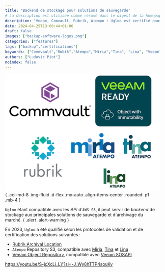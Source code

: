 ```yaml
---
title: "Backend de stockage pour solutions de sauvegarde"
# La description est utilisée comme résumé dans le digest de la homepage
description: "Veeam, Comvault, Rubrik, Atempo : Ugloo est certifié pour servir de backend de stockage aux principales solutions de sauvegarde et d'archivage du marché."
date: 2024-04-25T13:00:44+01:00
draft: false
images: ["backup-software-logos.png"]
categories: ["features"]
tags: ["backup","certifications"]
keywords: ["Commvault","Rubik","Atempo","Miria","Tina", "Lina", "Veeam", "backup", "archivage", "certification", "validation"]
authors: ["Ludovic Piot"]
noindex: false
---
```


![Logos de solutions de sauvegarde compatibles Veeam / Rubrik / Atempo / ComVault](backup-software-logos.png "Logos Veeam / Rubrik / Atempo / ComVault")
{ .col-md-8 .img-fluid .d-flex .mx-auto .align-items-center .rounded .p1 .mb-4 }


`Ugloo` étant compatible avec les _API_ d'`AWS S3`, il peut servir de _backend_ de stockage aux principales solutions de sauvegarde et d'archivage du marché.
{ .alert .alert-warning }

En 2023, `Ugloo` a été qualifié selon les protocoles de validation et de certification des solutions suivantes :
* [Rubrik Archival Location](https://docs.rubrik.com/en-us/saas/saas/arch_dc_archival_location_details.html)
* `Atempo` Repository S3, compatible avec [Miria](https://www.atempo.com/fr/produits/miria-sauvegarde-et-migration-de-stockages-de-fichiers-de-grands-volumes/), [Tina](https://www.atempo.com/fr/produits/tina-atempo-time-navigator-sauvegarde-d-entreprise-complete/) et [Lina](https://www.atempo.com/fr/produits/lina-sauvegarde-des-postes-fixes-et-portables-2/)
* [Veeam Object Repository](https://helpcenter.veeam.com/docs/backup/vsphere/object_storage_repository.html?ver=120), compatible avec [Veeam SOSAPI](https://helpcenter.veeam.com/docs/backup/vsphere/sosapi.html?ver=120)


https://youtu.be/S-jcXcLi_LY?si=-J_Wy8hTTP4souKv